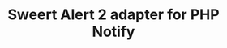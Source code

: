 ---
permalink: /docs/adapter/sweet-alert/
title: Sweert Alert 2 adapter for PHP Notify
published_at: 2020-11-28
updated_at: 2020-11-28
---